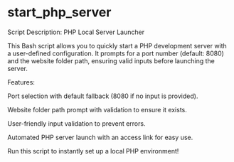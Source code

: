 # start_php_server

Script Description: PHP Local Server Launcher

This Bash script allows you to quickly start a PHP development server with a user-defined configuration. It prompts for a port number (default: 8080) and the website folder path, ensuring valid inputs before launching the server.

Features:

Port selection with default fallback (8080 if no input is provided).

Website folder path prompt with validation to ensure it exists.

User-friendly input validation to prevent errors.

Automated PHP server launch with an access link for easy use.


Run this script to instantly set up a local PHP environment!

